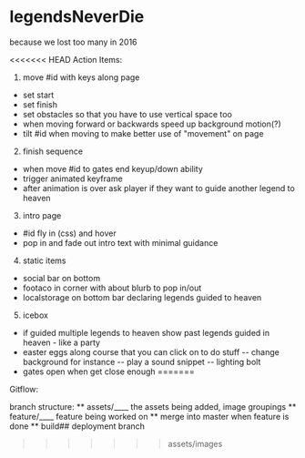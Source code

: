 # legendsNeverDie
because we lost too many in 2016


<<<<<<< HEAD
Action Items:
1) move #id with keys along page 
- set start
- set finish
- set obstacles so that you have to use vertical space too
- when moving forward or backwards speed up background motion(?)
- tilt #id when moving to make better use of "movement" on page

2) finish sequence 
- when move #id to gates end keyup/down ability 
- trigger animated keyframe
- after animation is over ask player if they want to guide another legend to heaven

3) intro page
- #id fly in (css) and hover
- pop in and fade out intro text with minimal guidance

4) static items
- social bar on bottom
- footaco in corner with about blurb to pop in/out 
- localstorage on bottom bar declaring legends guided to heaven

5) icebox
- if guided multiple legends to heaven show past legends guided in heaven - like a party
- easter eggs along course that you can click on to do stuff
	-- change background for instance
	-- play a sound snippet
	-- lighting bolt 
- gates open when get close enough
=======

Gitflow:

branch structure: 
** assets/____ the assets being added, image groupings 
** feature/____ feature being worked on 
** merge into master when feature is done 
** build##  deployment branch


>>>>>>> assets/images
